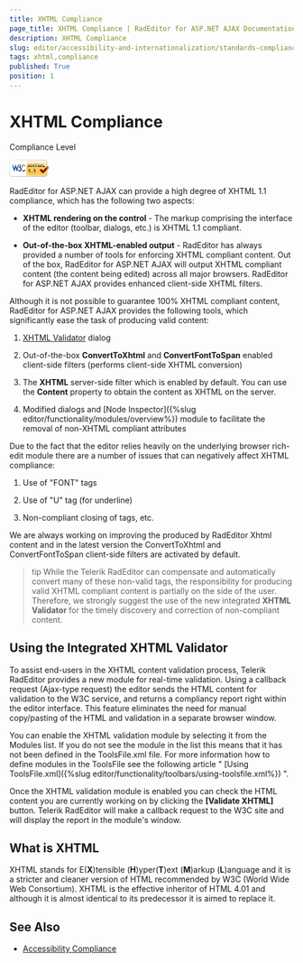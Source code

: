```yaml
---
title: XHTML Compliance
page_title: XHTML Compliance | RadEditor for ASP.NET AJAX Documentation
description: XHTML Compliance
slug: editor/accessibility-and-internationalization/standards-compliance/xhtml-compliance
tags: xhtml,compliance
published: True
position: 1
---
```


# XHTML Compliance

Compliance Level

![W3C XHTML Compliant](images/editor-w3c_xhtml_11.png)

RadEditor for ASP.NET AJAX can provide a high degree of XHTML 1.1 compliance, which has the following two aspects:

* **XHTML rendering on the control** - The markup comprising the interface of the editor (toolbar, dialogs, etc.) is XHTML 1.1 compliant.

* **Out-of-the-box XHTML-enabled output** - RadEditor has always provided a number of tools for enforcing XHTML compliant content. Out of the box, RadEditor for ASP.NET AJAX will output XHTML compliant content (the content being edited) across all major browsers. RadEditor for ASP.NET AJAX provides enhanced client-side XHTML filters.

Although it is not possible to guarantee 100% XHTML compliant content, RadEditor for ASP.NET AJAX provides the following tools, which significantly ease the task of producing valid content:

1. [XHTML Validator](http://demos.telerik.com/aspnet-ajax/editor/examples/built-in-dialogs/defaultcs.aspx) dialog

1. Out-of-the-box **ConvertToXhtml** and **ConvertFontToSpan** enabled client-side filters (performs client-side XHTML conversion)

1. The **XHTML** server-side filter which is enabled by default. You can use the **Content** property to obtain the content as XHTML on the server.

1. Modified dialogs and [Node Inspector]({%slug editor/functionality/modules/overview%}) module to facilitate the removal of non-XHTML compliant attributes

Due to the fact that the editor relies heavily on the underlying browser rich-edit module there are a number of issues that can negatively affect XHTML compliance:

1. Use of "FONT" tags

1. Use of "U" tag (for underline)

1. Non-compliant closing of tags, etc.



We are always working on improving the produced by RadEditor Xhtml content and in the latest version the ConvertToXhtml and ConvertFontToSpan client-side filters are activated by default.


>tip While the Telerik RadEditor can compensate and automatically convert many of these non-valid tags, the responsibility for producing valid XHTML compliant content is partially on the side of the user. Therefore, we strongly suggest the use of the new integrated **XHTML Validator** for the timely discovery and correction of non-compliant content. 


## Using the Integrated XHTML Validator

To assist end-users in the XHTML content validation process, Telerik RadEditor provides a new module for real-time validation. Using a callback request (Ajax-type request) the editor sends the HTML content for validation to the W3C service, and returns a compliancy report right within the editor interface. This feature eliminates the need for manual copy/pasting of the HTML and validation in a separate browser window.

You can enable the XHTML validation module by selecting it from the Modules list. If you do not see the module in the list this means that it has not been defined in the ToolsFile.xml file. For more information how to define modules in the ToolsFile see the following article " [Using ToolsFile.xml]({%slug editor/functionality/toolbars/using-toolsfile.xml%}) ".

Once the XHTML validation module is enabled you can check the HTML content you are currently working on by clicking the **[Validate XHTML]** button. Telerik RadEditor will make a callback request to the W3C site and will display the report in the module's window.



## What is XHTML

XHTML stands for E(**X**)tensible (**H**)yper(**T**)ext (**M**)arkup (**L**)anguage and it is a stricter and cleaner version of HTML recommended by W3C (World Wide Web Consortium). XHTML is the effective inheritor of HTML 4.01 and although it is almost identical to its predecessor it is aimed to replace it.

## See Also

 * [Accessibility Compliance](http://demos.telerik.com/aspnet/prometheus/Editor/Examples/AccessibilitySupport/DefaultCS.aspx)
